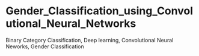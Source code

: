 # Gender_Classification_using_Convolutional_Neural_Networks
Binary Category Classification, Deep learning, Convolutional Neural Neworks, Gender Classification
